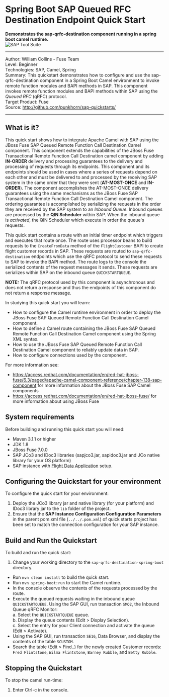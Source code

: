 Spring Boot SAP Queued RFC Destination Endpoint Quick Start
==========================================================
**Demonstrates the sap-qrfc-destination component running in a spring boot camel runtime.**   
![SAP Tool Suite](../../sap_tool_suite.png "SAP Tool Suite")
   
* * *
Author: William Collins - Fuse Team  
Level: Beginner  
Technologies: SAP, Camel, Spring  
Summary: This quickstart demonstrates how to configure and use the sap-qrfc-destination component in a Spring Boot Camel environment to invoke remote function modules and BAPI methods in SAP. This component invokes remote function modules and BAPI methods within SAP using the *Queued RFC* (qRFC) protocol.   
Target Product: Fuse  
Source: <http://github.com/punkhorn/sap-quickstarts/>  

* * *

What is it?  
-----------  

This quick start shows how to integrate Apache Camel with SAP using the JBoss Fuse SAP Queued Remote Function Call Destination Camel component. This component extends the capabilities of the JBoss Fuse Transactional Remote Function Call Destination camel component by adding **IN-ORDER** delivery and processing guarantees to the delivery and processing of requests through its endpoints. This component and its endpoints should be used in cases where a series of requests depend on each other and must be delivered to and processed by the receiving SAP system in the same order that they were sent (**AT-MOST-ONCE** and **IN-ORDER**). The component accomplishes the AT-MOST-ONCE delivery guarantees using the same mechanisms as the JBoss Fuse SAP Transactional Remote Function Call Destination Camel component. The ordering guarantee is accomplished by serializing the requests in the order they are received by the SAP system to an *Inbound Queue*. Inbound queues are processed by the **QIN Scheduler** within SAP. When the inbound queue is *activated*, the QIN Scheduler which execute in order the queue's requests.   

This quick start contains a route with an initial timer endpoint which triggers and executes that route once. The route uses processor beans to build requests to the `CreateFromData` method of the `FlightCustomer` BAPI to create flight customer records in SAP. These requests are routed to `sap-qrfc-destination` endpoints which use the qRFC protocol to send these requests to SAP to invoke the BAPI method. The route logs to the console the serialized contents of the request messages it sends. These requests are serializes within SAP on the inbound queue `QUICKSTARTQUEUE`.  

**NOTE:** The qRFC protocol used by this component is asynchronous and does not return a response and thus the endpoints of this component do not return a response message.    

In studying this quick start you will learn:

* How to configure the Camel runtime environment in order to deploy the JBoss Fuse SAP Queued Remote Function Call Destination Camel component. 
* How to define a Camel route containing the JBoss Fuse SAP Queued Remote Function Call Destination Camel component using the Spring XML syntax.
* How to use the JBoss Fuse SAP Queued Remote Function Call Destination Camel component to reliably update data in SAP. 
* How to configure connections used by the component.

For more information see:

* <https://access.redhat.com/documentation/en/red-hat-jboss-fuse/6.3/paged/apache-camel-component-reference/chapter-138-sap-component> for more information about the JBoss Fuse SAP Camel components 
* <https://access.redhat.com/documentation/en/red-hat-jboss-fuse/> for more information about using JBoss Fuse

System requirements
-------------------

Before building and running this quick start you will need:

* Maven 3.1.1 or higher
* JDK 1.8
* JBoss Fuse 7.0.0
* SAP JCo3 and IDoc3 libraries (sapjco3.jar, sapidoc3.jar and JCo native library for your OS platform)
* SAP instance with [Flight Data Application](http://help.sap.com/saphelp_erp60_sp/helpdata/en/db/7c623cf568896be10000000a11405a/content.htm) setup.

Configuring the Quickstart for your environment
-----------------------------------------------

To configure the quick start for your environment: 

1. Deploy the JCo3 library jar and native library (for your platform) and IDoc3 library jar to the `lib` folder of the project.
2. Ensure that the **SAP Instance Configuration Configuration Parameters** in the parent pom.xml file (`../../.pom.xml`) of quick starts project has been set to match the connection configuration for your SAP instance.  

Build and Run the Quickstart
----------------------------

To build and run the quick start:

1. Change your working directory to the `sap-qrfc-destination-spring-boot` directory.
* Run `mvn clean install` to build the quick start.
* Run `mvn spring-boot:run` to start the Camel runtime.
* In the console observe the contents of the requests processed by the route.
* Execute the queued requests waiting in the inbound queue `QUICKSTARTQUEUE`. Using the SAP GUI, run transaction `SMQ2`, the Inbound Queue qRFC Monitor:  
    a. Select the `QUICKSTARTQUEUE` queue.  
    b. Display the queue contents (Edit > Display Selection).  
    c. Select the entry for your Client connection and activate the queue (Edit > Activate).  
* Using the SAP GUI, run transaction `SE16`, Data Browser, and display the contents of the table `SCUSTOM`.
* Search the table (Edit > Find..) for the newly created Customer records: `Fred Flintstone`, `Wilma Flintstone`, `Barney Rubble`, and `Betty Rubble`. 

Stopping the Quickstart
-----------------------

To stop the camel run-time:

1. Enter Ctrl-c in the console.


